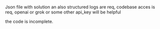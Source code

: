 Json file with solution an also structured logs are req, codebase acces is req, openai or grok or some other api_key will be helpful

the code is incomplete.
